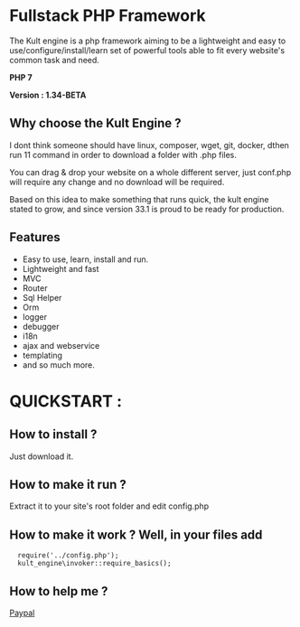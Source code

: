 # Fullstack PHP Framework

The Kult engine is a php framework aiming to be a lightweight and easy to use/configure/install/learn set of powerful tools able to fit every website's common task and need.

**PHP 7**

**Version : 1.34-BETA**



## Why choose the Kult Engine ?

I dont think someone should have linux, composer, wget, git, docker, dthen run 11 command in order to download a folder with .php files.

You can drag & drop your website on a whole different server, just conf.php will require any change and no download will be required.

Based on this idea to make something that runs quick, the kult engine stated to grow, and since version 33.1 is proud to be ready for production.

## Features
* Easy to use, learn, install and run.
* Lightweight and fast
* MVC
* Router
* Sql Helper
* Orm
* logger
* debugger
* i18n
* ajax and webservice
* templating
* and so much more.

# QUICKSTART :

## How to install ? 
Just download it.
## How to make it run ?
Extract it to your site's root folder and edit config.php 
## How to make it work ? Well, in your files add
```
  require('../config.php');
  kult_engine\invoker::require_basics();
```
## How to help me ?
[Paypal](https://www.paypal.me/TSorriaux)


